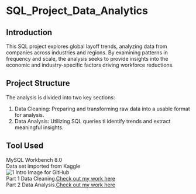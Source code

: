 # SQL_Project_Data_Analytics
 
## Introduction
This SQL project explores global layoff trends, analyzing data from companies across industries and regions. 
By examining patterns in frequency and scale, the analysis seeks to provide insights into the economic and industry-specific factors driving workforce reductions.  
## Project Structure  
The analysis is divided into two key sections:
1. Data Cleaning: Preparing and transforming raw data into a usable format for analysis.
2. Data Analysis: Utilizing SQL queries ti identify trends and extract meaningful insights.
## Tool Used  
MySQL Workbench 8.0  
Data set imported from Kaggle  
![1 Intro Image for GitHub](https://github.com/user-attachments/assets/00612d05-bd16-4dbc-ad4b-fbce3b474675)  
Part 1 Data Cleaning.[Check out my work here](https://github.com/Mnord444/SQL_Project_Data_Analytics/tree/main/Data%20Cleaning%20Project)  
Part 2 Data Analysis.[Check out my work here](https://github.com/Mnord444/SQL_Project_Data_Analytics/tree/main/Data%20Analysis%20Project)

